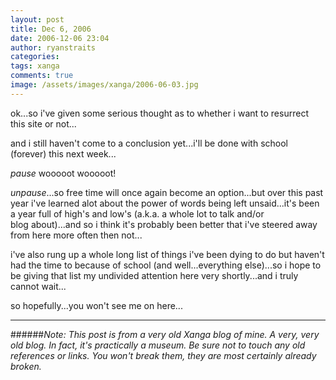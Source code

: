 ```yaml
---
layout: post
title: Dec 6, 2006
date: 2006-12-06 23:04
author: ryanstraits
categories:
tags: xanga
comments: true
image: /assets/images/xanga/2006-06-03.jpg
---
```


ok...so i've given some serious thought as to whether i want to resurrect this site or not...

and i still haven't come to a conclusion yet...i'll be done with school (forever) this next week...

*pause* wooooot wooooot!

*unpause*...so free time will once again become an option...but over this past year i've learned alot about the power of words being left unsaid...it's been a year full of high's and low's (a.k.a. a whole lot to talk and/or blog about)...and so i think it's probably been better that i've steered away from here more often then not...

i've also rung up a whole long list of things i've been dying to do but haven't had the time to because of school (and well...everything else)...so i hope to be giving that list my undivided attention here very shortly...and i truly cannot wait...

so hopefully...you won't see me on here...

---

######*Note: This post is from a very old Xanga blog of mine. A very, very old blog. In fact, it's practically a museum. Be sure not to touch any old references or links. You won't break them, they are most certainly already broken.*
